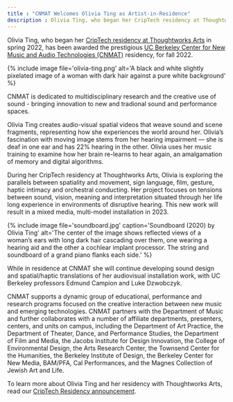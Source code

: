 ```yaml
---
title : "CNMAT Welcomes Olivia Ting as Artist-in-Residence"
description : Olivia Ting, who began her CripTech residency at Thoughtworks Arts in spring 2022, has been awarded the prestigious UC Berkeley Center for New Music and Audio Technologies (CNMAT) residency, for fall 2022.
---
```

Olivia Ting, who began her [CripTech residency at Thoughtworks Arts](/blog/olivia-ting-andy-slater-leonardo-criptech/) in spring 2022, has been awarded the prestigious [UC Berkeley Center for New Music and Audio Technologies (CNMAT)](https://cnmat.berkeley.edu/) residency, for fall 2022.

{% include image file='olivia-ting.png'
   alt='A black and white slightly pixelated image of a woman with dark hair against a pure white background' %}

CNMAT is dedicated to multidisciplinary research and the creative use of sound - bringing innovation to new and tradional sound and performance spaces.

<!--excerpt-ends-->

Olivia Ting creates audio-visual spatial videos that weave sound and scene fragments, representing how she experiences the world around her. Olivia’s fascination with moving image stems from her hearing impairment — she is deaf in one ear and has 22% hearing in the other. Olivia uses her music training to examine how her brain re-learns to hear again, an amalgamation of memory and digital algorithms.

During her CripTech residency at Thoughtworks Arts, Olivia is exploring the parallels between spatiality and movement, sign language, film, gesture, haptic intimacy and orchestral conducting. Her project focuses on tensions between sound, vision, meaning and interpretation situated through her life long experience in environments of disruptive hearing. This new work will result in a mixed media, multi-model installation in 2023. 

{% include image file='soundboard.jpg'
   caption='Soundboard (2020) by Olivia Ting'
   alt='The center of the image shows reflected views of a woman’s ears with long dark hair cascading over them, one wearing a hearing aid and the other a cochlear implant processor. The string and soundboard of a grand piano flanks each side.' %}

While in residence at CNMAT she will continue developing sound design and spatial/haptic translations of her audiovisual installation work, with UC Berkeley professors Edmund Campion and Luke Dzwobczyk.

CNMAT supports a dynamic group of educational, performance and research programs focused on the creative interaction between new music and emerging technologies. CNMAT partners with the Department of Music and further collaborates with a number of affiliate departments, presenters, centers, and units on campus, including the Department of Art Practice, the Department of Theater, Dance, and Performance Studies, the Department of Film and Media, the Jacobs Institute for Design Innovation, the College of Environmental Design, the Arts Research Center, the Townsend Center for the Humanities, the Berkeley Institute of Design, the Berkeley Center for New Media, BAM/PFA, Cal Performances, and the Magnes Collection of Jewish Art and Life.

To learn more about Olivia Ting and her residency with Thoughtworks Arts, read our [CripTech Residency announcement](/blog/olivia-ting-andy-slater-leonardo-criptech/).